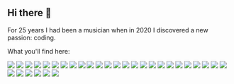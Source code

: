 ## Hi there :wave:

For 25 years I had been a musician when in 2020 I discovered a new passion: coding.

What you'll find here:

![](https://img.shields.io/badge/TYPESCRIPT-informational?style=for-the-badge&logo=TypeScript&logoColor=white)
![](https://img.shields.io/badge/JAVASCRIPT-informational?style=for-the-badge&logo=JavaScript&logoColor=white)
![](https://img.shields.io/badge/NODEJS-informational?style=for-the-badge&logo=node.js&logoColor=white)
![](https://img.shields.io/badge/HTML5-informational?style=for-the-badge&logo=HTML5&logoColor=white)
![](https://img.shields.io/badge/CSS3-informational?style=for-the-badge&logo=CSS3&logoColor=white)
![](https://img.shields.io/badge/SASS-informational?style=for-the-badge&logo=Sass&logoColor=white)
![](https://img.shields.io/badge/MUI-informational?style=for-the-badge&logo=Mui&logoColor=white)
![](https://img.shields.io/badge/ANT%20DESIGN-informational?style=for-the-badge&logo=Antdesign&logoColor=white)
![](https://img.shields.io/badge/BOOTSTRAP-informational?style=for-the-badge&logo=Bootstrap&logoColor=white)
![](https://img.shields.io/badge/STYLED%20COMPONENTS-informational?style=for-the-badge&logo=Styled-components&logoColor=white)
![](https://img.shields.io/badge/REACT-informational?style=for-the-badge&logo=React&logoColor=white)
![](https://img.shields.io/badge/ANGULAR-informational?style=for-the-badge&logo=Angular&logoColor=white)
![](https://img.shields.io/badge/SVELTE-informational?style=for-the-badge&logo=Svelte&logoColor=white)
![](https://img.shields.io/badge/REDUX-informational?style=for-the-badge&logo=Redux&logoColor=white)
![](https://img.shields.io/badge/REACTQUERY-informational?style=for-the-badge&logo=ReactQuery&logoColor=white)
![](https://img.shields.io/badge/CHARTJS-informational?style=for-the-badge&logo=chart.js&logoColor=white)
![](https://img.shields.io/badge/THREEJS-informational?style=for-the-badge&logo=three.js&logoColor=white)
![](https://img.shields.io/badge/JEST-informational?style=for-the-badge&logo=Jest&logoColor=white)
![](https://img.shields.io/badge/CYPRESS-informational?style=for-the-badge&logo=Cypress&logoColor=white)
![](https://img.shields.io/badge/PUPPETEER-informational?style=for-the-badge&logo=Puppeteer&logoColor=white)
![](https://img.shields.io/badge/DOCKER-informational?style=for-the-badge&logo=Docker&logoColor=white)
![](https://img.shields.io/badge/GIT-informational?style=for-the-badge&logo=Git&logoColor=white)
![](https://img.shields.io/badge/NPM-informational?style=for-the-badge&logo=npm&logoColor=white)
![](https://img.shields.io/badge/GITHUB-ACTIONS-informational?style=for-the-badge&logo=GithubActions&logoColor=white)
![](https://img.shields.io/badge/WEBPACK-informational?style=for-the-badge&logo=Webpack&logoColor=white)
![](https://img.shields.io/badge/BASH-informational?style=for-the-badge&logo=gnu-bash&logoColor=white)
![](https://img.shields.io/badge/POWERSHELL-informational?style=for-the-badge&logo=PowerShell&logoColor=white)
![](https://img.shields.io/badge/PYTHON-informational?style=for-the-badge&logo=PYTHON&logoColor=white)
![](https://img.shields.io/badge/FASTAPI-informational?style=for-the-badge&logo=Fastapi&logoColor=white)
![](https://img.shields.io/badge/VBA-informational?style=for-the-badge&logo=VBA&logoColor=white)
![](https://img.shields.io/badge/GO-informational?style=for-the-badge&logo=Go&logoColor=white)
